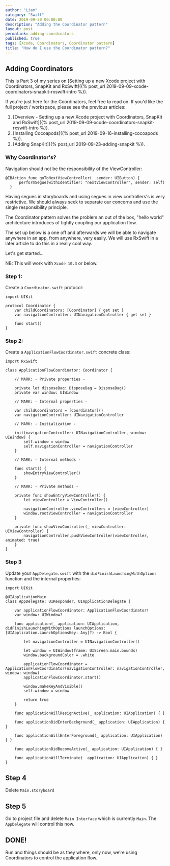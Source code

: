 ```yaml
---
author: "Liam"
category: "Swift"
date: 2019-09-30 00:00:00
description: "Adding the Coordinator pattern"
layout: post
permalink: adding-coordinators
published: true
tags: [Xcode, Coordinators, Coordinator pattern]
title: "How do I use the Coordinator pattern?"
---
```


## Adding Coordinators

This is Part 3 of my series on [Setting up a new Xcode project with Coordinators, SnapKit and RxSwift]({% post_url 2019-09-09-xcode-coordinators-snapkit-rxswift-intro %}).

If you're just here for the Coordinators, feel free to read on. If you'd like the full project / workspace, please see the previous articles:

1. [Overview - Setting up a new Xcode project with Coordinators, SnapKit and RxSwift]({% post_url 2019-09-09-xcode-coordinators-snapkit-rxswift-intro %}).
2. [Installing Cocoapods]({% post_url 2019-09-16-installing-cocoapods %}).
3. [Adding SnapKit]({% post_url 2019-09-23-adding-snapkit %}).

### Why Coordinator's?

Navigation should not be the responsibility of the ViewController:

```
@IBAction func goToNextViewController(_ sender: UIButton) {
      performSegue(withIdentifier: "nextViewController", sender: self)
  }
```

Having segues in storyboards and using segues in view controllers's is very restrictive. We should always seek to separate our concerns and use the single responsibility principle.

The Coordinator pattern solves the problem an out of the box, "hello world" architecture introduces of tightly coupling our application flow.

The set up below is a one off and afterwards we will be able to navigate anywhere in an app, from anywhere, very easily. We will use RxSwift in a later article to do this in a really cool way.

Let's get started...

NB: This will work with `Xcode 10.3` or below.

### Step 1:

Create a `Coordinator.swift` protocol:

```
import UIKit

protocol Coordinator {
    var childCoordinators: [Coordinator] { get set }
    var navigationController: UINavigationController { get set }

    func start()
}
```

### Step 2:

Create a `ApplicationFlowCoordinator.swift` concrete class:

```
import RxSwift

class ApplicationFlowCoordinator: Coordinator {

    // MARK: - Private properties -

    private let disposeBag: DisposeBag = DisposeBag()
    private var window: UIWindow

    // MARK: - Internal properties -

    var childCoordinators = [Coordinator]()
    var navigationController: UINavigationController

    // MARK: - Initialization -

    init(navigationController: UINavigationController, window: UIWindow) {
        self.window = window
        self.navigationController = navigationController
    }

    // MARK: - Internal methods -

    func start() {
        showEntryViewController()
    }

    // MARK: - Private methods -

    private func showEntryViewController() {
        let viewController = ViewController()

        navigationController.viewControllers = [viewController]
        window.rootViewController = navigationController
    }

    private func showViewController(_ viewController: UIViewController) {
        navigationController.pushViewController(viewController, animated: true)
    }
}
```

### Step 3

Update your `AppDelegate.swift` with the `didFinishLaunchingWithOptions` function and the internal properties:

```
import UIKit

@UIApplicationMain
class AppDelegate: UIResponder, UIApplicationDelegate {

    var applicationFlowCoordinator: ApplicationFlowCoordinator!
    var window: UIWindow?

    func application(_ application: UIApplication, didFinishLaunchingWithOptions launchOptions: [UIApplication.LaunchOptionsKey: Any]?) -> Bool {

        let navigationController = UINavigationController()

        let window = UIWindow(frame: UIScreen.main.bounds)
        window.backgroundColor = .white

        applicationFlowCoordinator = ApplicationFlowCoordinator(navigationController: navigationController, window: window)
        applicationFlowCoordinator.start()

        window.makeKeyAndVisible()
        self.window = window

        return true
    }

    func applicationWillResignActive(_ application: UIApplication) { }

    func applicationDidEnterBackground(_ application: UIApplication) { }

    func applicationWillEnterForeground(_ application: UIApplication) { }

    func applicationDidBecomeActive(_ application: UIApplication) { }

    func applicationWillTerminate(_ application: UIApplication) { }
}
```

## Step 4

Delete `Main.storyboard`

## Step 5

Go to project file and delete `Main Interface` which is currently `Main`. The `AppDelegate` will control this now.

## DONE!

Run and things should be as they where, only now, we’re using Coordinators to control the application flow.
